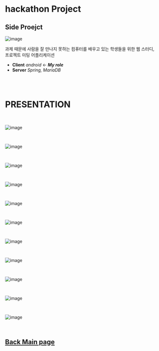 <br><br>

# hackathon Project
## Side Proejct


![image](https://github.com/Gosungjoo/portfolio/blob/main/Web/Front-end/%ED%86%B5%ED%95%A9%ED%95%B4%EC%BB%A4%ED%86%A4/Main.PNG?raw=true)


 과제 때문에 사람을 잘 만나지 못하는 컴퓨터를 배우고 있는 학생들을 위한 웹 스터디, 프로젝트 미팅 어플리케이션

 * **Client** *android* <- ***My role***
 * **Server** *Spring, MariaDB*
 

<br><br>



# PRESENTATION


<br>


 ![image](https://github.com/Gosungjoo/portfolio/blob/main/Web/Front-end/%ED%86%B5%ED%95%A9%ED%95%B4%EC%BB%A4%ED%86%A4/img/1.PNG?raw=true)


<br>

 ![image](https://github.com/Gosungjoo/portfolio/blob/main/Web/Front-end/%ED%86%B5%ED%95%A9%ED%95%B4%EC%BB%A4%ED%86%A4/img/2.PNG?raw=true)


<br>

 ![image](https://github.com/Gosungjoo/portfolio/blob/main/Web/Front-end/%ED%86%B5%ED%95%A9%ED%95%B4%EC%BB%A4%ED%86%A4/img/3.PNG?raw=true)


<br>

 ![image](https://github.com/Gosungjoo/portfolio/blob/main/Web/Front-end/%ED%86%B5%ED%95%A9%ED%95%B4%EC%BB%A4%ED%86%A4/img/4.PNG?raw=true)

<br>


 ![image](https://github.com/Gosungjoo/portfolio/blob/main/Web/Front-end/%ED%86%B5%ED%95%A9%ED%95%B4%EC%BB%A4%ED%86%A4/img/5.PNG?raw=true)

<br>


 ![image](https://github.com/Gosungjoo/portfolio/blob/main/Web/Front-end/%ED%86%B5%ED%95%A9%ED%95%B4%EC%BB%A4%ED%86%A4/img/6.PNG?raw=true)

<br>

 ![image](https://github.com/Gosungjoo/portfolio/blob/main/Web/Front-end/%ED%86%B5%ED%95%A9%ED%95%B4%EC%BB%A4%ED%86%A4/img/7.PNG?raw=true)


<br>

 ![image](https://github.com/Gosungjoo/portfolio/blob/main/Web/Front-end/%ED%86%B5%ED%95%A9%ED%95%B4%EC%BB%A4%ED%86%A4/img/8.PNG?raw=true)

<br>


 ![image](https://github.com/Gosungjoo/portfolio/blob/main/Web/Front-end/%ED%86%B5%ED%95%A9%ED%95%B4%EC%BB%A4%ED%86%A4/img/9.PNG?raw=true)

<br>


 ![image](https://github.com/Gosungjoo/portfolio/blob/main/Web/Front-end/%ED%86%B5%ED%95%A9%ED%95%B4%EC%BB%A4%ED%86%A4/img/10.PNG?raw=true)


<br>

 ![image](https://github.com/Gosungjoo/portfolio/blob/main/Web/Front-end/%ED%86%B5%ED%95%A9%ED%95%B4%EC%BB%A4%ED%86%A4/img/11.PNG?raw=true)

<br>

  ## **[Back Main page](https://github.com/Gosungjoo/portfolio)**